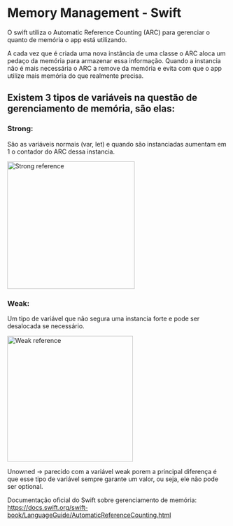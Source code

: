# Memory Management - Swift

O swift utiliza o Automatic Reference Counting (ARC) para gerenciar o quanto de memória o app está utilizando. 

A cada vez que é criada uma nova instância de uma classe o ARC aloca um pedaço da memória para armazenar essa informação. Quando a instancia não é mais necessária o ARC a remove da memória e evita com que o app utilize mais memória do que realmente precisa.

## Existem 3 tipos de variáveis na questão de gerenciamento de memória, são elas:

### Strong:
São as variáveis normais (var, let) e quando são instanciadas aumentam em 1 o contador do ARC dessa instancia.

<img width="291" alt="Strong reference" src="https://user-images.githubusercontent.com/26680389/217901494-50fe7469-9ad9-400a-9274-9d0884e2111d.png">


### Weak: 
Um tipo de variável que não segura uma instancia forte e pode ser desalocada se necessário.

<img width="287" alt="Weak reference" src="https://user-images.githubusercontent.com/26680389/217901597-2c712540-0e2b-4719-9576-a6b66ede9fab.png">


Unowned -> parecido com a variável weak porem a principal diferença é que esse tipo de variável sempre garante um valor, ou seja, ele não pode ser optional.


Documentação oficial do Swift sobre gerenciamento de memória: https://docs.swift.org/swift-book/LanguageGuide/AutomaticReferenceCounting.html
